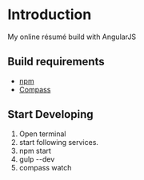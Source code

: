 Introduction
============

My online résumé build with AngularJS

Build requirements
------------------
- [npm](http://blog.npmjs.org/post/85484771375/how-to-install-npm)
- [Compass](http://compass-style.org/install/)

Start Developing
----------------
1. Open terminal
3. start following services.
2. npm start
3. gulp --dev
4. compass watch
